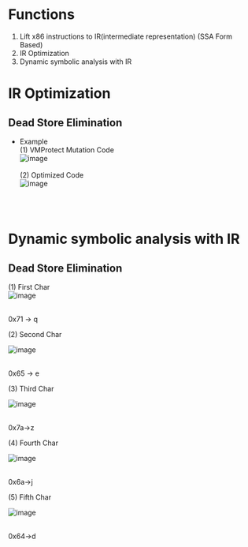 # Functions
1. Lift x86 instructions to IR(intermediate representation) (SSA Form Based)
2. IR Optimization
3. Dynamic symbolic analysis with IR

# IR Optimization
## Dead Store Elimination

- Example<br>
(1) VMProtect Mutation Code<br>
![image](https://github.com/DoubleS1405/x86_Optimizing/assets/15829327/ad1eb2fd-44e9-40b7-bb43-a50554cd8efb)<br><br>
(2) Optimized Code <br>
![image](https://github.com/DoubleS1405/x86_Optimizing/assets/15829327/691a1703-4d8c-40d1-88f4-3089e73827e0)<br><br>
<br>

# Dynamic symbolic analysis with IR
## Dead Store Elimination

(1) First Char<br>
![image](https://github.com/DoubleS1405/x88Solve_x64dbgPlugin/assets/15829327/52413d62-f633-4656-bdda-57e205318a5b) <br><br>

0x71 -> q  <br>

(2) Second Char<br>

![image](https://github.com/DoubleS1405/x88Solve_x64dbgPlugin/assets/15829327/e9ab8eed-a020-4e8c-86f0-b4c79dd06128) <br><br>

0x65 -> e  <br>

(3) Third Char<br>

![image](https://github.com/DoubleS1405/x88Solve_x64dbgPlugin/assets/15829327/0176a0f2-3654-401d-aa5f-7d323a153656) <br><br>

0x7a->z  <br>

(4) Fourth Char<br>

![image](https://github.com/DoubleS1405/x88Solve_x64dbgPlugin/assets/15829327/b9f55688-5754-4830-a86e-2c3e8d395c1c) <br><br>

0x6a->j  <br>

(5) Fifth Char<br>

![image](https://github.com/DoubleS1405/x88Solve_x64dbgPlugin/assets/15829327/6f2e5e14-1467-4697-9f25-cc8e991b86be) <br><br>

0x64->d  <br>
